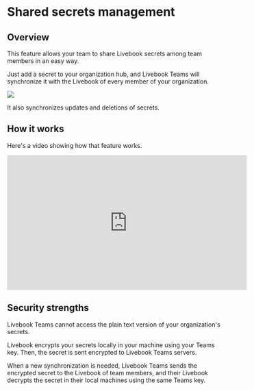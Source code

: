 # Shared secrets management

## Overview

This feature allows your team to share Livebook secrets among team members in an easy way.

Just add a secret to your organization hub, and Livebook Teams will synchronize it with the Livebook of every member of your organization.

![](assets/add_shared_secret.png)

It also synchronizes updates and deletions of secrets.

## How it works

Here's a video showing how that feature works.

<iframe width="560" height="315" src="https://www.youtube-nocookie.com/embed/GENSmArO1AI?si=pvMJt1Ihr5UBCkPP" title="YouTube video player" frameborder="0" allow="accelerometer; autoplay; clipboard-write; encrypted-media; gyroscope; picture-in-picture; web-share" allowfullscreen></iframe>

## Security strengths

Livebook Teams cannot access the plain text version of your organization's secrets.

Livebook encrypts your secrets locally in your machine using your Teams key. Then, the secret is sent encrypted to Livebook Teams servers.

When a new synchronization is needed, Livebook Teams sends the encrypted secret to the Livebook of team members, and their Livebook decrypts the secret in their local machines using the same Teams key.